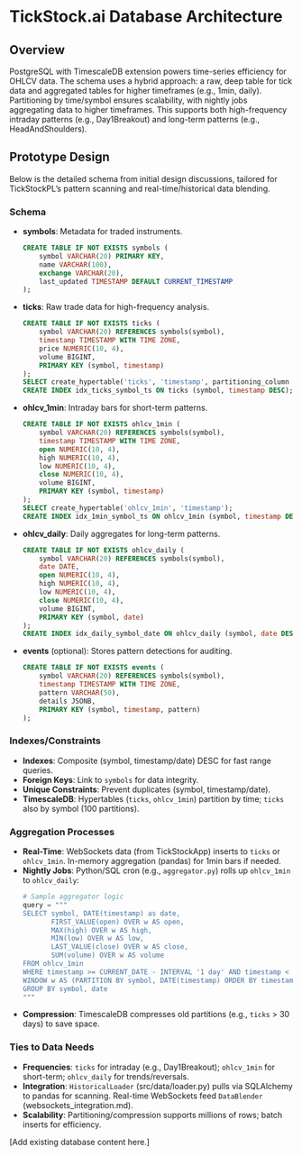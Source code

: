 # TickStock.ai Database Architecture

## Overview
PostgreSQL with TimescaleDB extension powers time-series efficiency for OHLCV data. The schema uses a hybrid approach: a raw, deep table for tick data and aggregated tables for higher timeframes (e.g., 1min, daily). Partitioning by time/symbol ensures scalability, with nightly jobs aggregating data to higher timeframes. This supports both high-frequency intraday patterns (e.g., Day1Breakout) and long-term patterns (e.g., HeadAndShoulders).

## Prototype Design
Below is the detailed schema from initial design discussions, tailored for TickStockPL’s pattern scanning and real-time/historical data blending.

### Schema
- **symbols**: Metadata for traded instruments.
  ```sql
  CREATE TABLE IF NOT EXISTS symbols (
      symbol VARCHAR(20) PRIMARY KEY,
      name VARCHAR(100),
      exchange VARCHAR(20),
      last_updated TIMESTAMP DEFAULT CURRENT_TIMESTAMP
  );
  ```
- **ticks**: Raw trade data for high-frequency analysis.
  ```sql
  CREATE TABLE IF NOT EXISTS ticks (
      symbol VARCHAR(20) REFERENCES symbols(symbol),
      timestamp TIMESTAMP WITH TIME ZONE,
      price NUMERIC(10, 4),
      volume BIGINT,
      PRIMARY KEY (symbol, timestamp)
  );
  SELECT create_hypertable('ticks', 'timestamp', partitioning_column => 'symbol', number_partitions => 100);
  CREATE INDEX idx_ticks_symbol_ts ON ticks (symbol, timestamp DESC);
  ```
- **ohlcv_1min**: Intraday bars for short-term patterns.
  ```sql
  CREATE TABLE IF NOT EXISTS ohlcv_1min (
      symbol VARCHAR(20) REFERENCES symbols(symbol),
      timestamp TIMESTAMP WITH TIME ZONE,
      open NUMERIC(10, 4),
      high NUMERIC(10, 4),
      low NUMERIC(10, 4),
      close NUMERIC(10, 4),
      volume BIGINT,
      PRIMARY KEY (symbol, timestamp)
  );
  SELECT create_hypertable('ohlcv_1min', 'timestamp');
  CREATE INDEX idx_1min_symbol_ts ON ohlcv_1min (symbol, timestamp DESC);
  ```
- **ohlcv_daily**: Daily aggregates for long-term patterns.
  ```sql
  CREATE TABLE IF NOT EXISTS ohlcv_daily (
      symbol VARCHAR(20) REFERENCES symbols(symbol),
      date DATE,
      open NUMERIC(10, 4),
      high NUMERIC(10, 4),
      low NUMERIC(10, 4),
      close NUMERIC(10, 4),
      volume BIGINT,
      PRIMARY KEY (symbol, date)
  );
  CREATE INDEX idx_daily_symbol_date ON ohlcv_daily (symbol, date DESC);
  ```
- **events** (optional): Stores pattern detections for auditing.
  ```sql
  CREATE TABLE IF NOT EXISTS events (
      symbol VARCHAR(20) REFERENCES symbols(symbol),
      timestamp TIMESTAMP WITH TIME ZONE,
      pattern VARCHAR(50),
      details JSONB,
      PRIMARY KEY (symbol, timestamp, pattern)
  );
  ```

### Indexes/Constraints
- **Indexes**: Composite (symbol, timestamp/date) DESC for fast range queries.
- **Foreign Keys**: Link to `symbols` for data integrity.
- **Unique Constraints**: Prevent duplicates (symbol, timestamp/date).
- **TimescaleDB**: Hypertables (`ticks`, `ohlcv_1min`) partition by time; `ticks` also by symbol (100 partitions).

### Aggregation Processes
- **Real-Time**: WebSockets data (from TickStockApp) inserts to `ticks` or `ohlcv_1min`. In-memory aggregation (pandas) for 1min bars if needed.
- **Nightly Jobs**: Python/SQL cron (e.g., `aggregator.py`) rolls up `ohlcv_1min` to `ohlcv_daily`:
  ```python
  # Sample aggregator logic
  query = """
  SELECT symbol, DATE(timestamp) as date,
         FIRST_VALUE(open) OVER w AS open,
         MAX(high) OVER w AS high,
         MIN(low) OVER w AS low,
         LAST_VALUE(close) OVER w AS close,
         SUM(volume) OVER w AS volume
  FROM ohlcv_1min
  WHERE timestamp >= CURRENT_DATE - INTERVAL '1 day' AND timestamp < CURRENT_DATE
  WINDOW w AS (PARTITION BY symbol, DATE(timestamp) ORDER BY timestamp ROWS BETWEEN UNBOUNDED PRECEDING AND UNBOUNDED FOLLOWING)
  GROUP BY symbol, date
  """
  ```
- **Compression**: TimescaleDB compresses old partitions (e.g., `ticks` > 30 days) to save space.

### Ties to Data Needs
- **Frequencies**: `ticks` for intraday (e.g., Day1Breakout); `ohlcv_1min` for short-term; `ohlcv_daily` for trends/reversals.
- **Integration**: `HistoricalLoader` (src/data/loader.py) pulls via SQLAlchemy to pandas for scanning. Real-time WebSockets feed `DataBlender` (websockets_integration.md).
- **Scalability**: Partitioning/compression supports millions of rows; batch inserts for efficiency.

[Add existing database content here.]